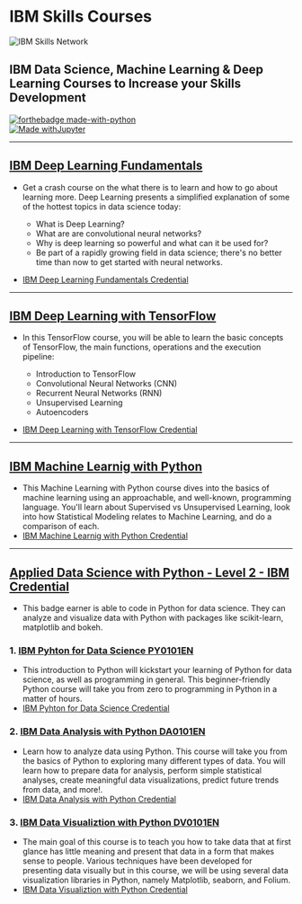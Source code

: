 IBM Skills Courses
==============================
![IBM Skills Network](https://esmarketingdigital.com/images/ibm-Skills.png)

## IBM Data Science, Machine Learning & Deep Learning Courses to Increase your Skills Development

[![forthebadge made-with-python](http://ForTheBadge.com/images/badges/made-with-python.svg)](https://www.python.org/)  
[![Made withJupyter](https://img.shields.io/badge/Made%20with-Jupyter-orange?style=for-the-badge&logo=Jupyter)](https://jupyter.org/try)  
 
---

## [IBM Deep Learning Fundamentals](https://cognitiveclass.ai/courses/course-v1:DeepLearning.TV+ML0115EN+v2.0)
- Get a crash course on the what there is to learn and how to go about learning more. Deep Learning presents a simplified explanation of some of the hottest topics in data science today:

  - What is Deep Learning?
  - What are are convolutional neural networks?
  - Why is deep learning so powerful and what can it be used for?
  - Be part of a rapidly growing field in data science; there's no better time than now to get started with neural networks.  
- [IBM Deep Learning Fundamentals Credential](https://www.credly.com/badges/97756631-24ed-4306-9722-1937340f8d76/public_url)  
---

## [IBM Deep Learning with TensorFlow](https://cognitiveclass.ai/courses/course-v1:BigDataUniversity+ML0120EN+v2)
- In this TensorFlow course, you will be able to learn the basic concepts of TensorFlow, the main functions, operations and the execution pipeline:

  - Introduction to TensorFlow
  - Convolutional Neural Networks (CNN)
  - Recurrent Neural Networks (RNN)
  - Unsupervised Learning
  - Autoencoders 
- [IBM Deep Learning with TensorFlow Credential](https://www.credly.com/badges/7574f37f-7d67-4acf-bbfb-cd2cbf76015a/public_url) 
---
## [IBM Machine Learnig with Python](https://github.com/jesussantana/IBM-Machine-Learning-with-Python)
- This Machine Learning with Python course dives into the basics of machine learning using an approachable, and well-known, programming language. You'll learn about Supervised vs Unsupervised Learning, look into how Statistical Modeling relates to Machine Learning, and do a comparison of each.
- [IBM Machine Learnig with Python Credential](https://www.credly.com/earner/earned/badge/cc1b5ec1-647e-4c31-a608-8cdd4fc4c5a6)  

---
## [Applied Data Science with Python - Level 2 - IBM Credential](https://www.credly.com/earner/earned/badge/3a4d71ef-d328-40b5-8be8-40949bce5c96)
- This badge earner is able to code in Python for data science. They can analyze and visualize data with Python with packages like scikit-learn, matplotlib and bokeh.

### 1. [IBM Pyhton for Data Science PY0101EN](https://github.com/jesussantana/IBM-Python-for-Data-Science-PY0101EN)
- This introduction to Python will kickstart your learning of Python for data science, as well as programming in general. This beginner-friendly Python course will take you from zero to programming in Python in a matter of hours.  
- [IBM Pyhton for Data Science Credential](https://www.credly.com/earner/earned/badge/a0f2dbd6-ff83-40d6-aa41-a7ccb9cc6363)
### 2. [IBM Data Analysis with Python DA0101EN](https://github.com/jesussantana/IBM-Data-Analysis-with-Python-DA0101EN)  

- Learn how to analyze data using Python. This course will take you from the basics of Python to exploring many different types of data. You will learn how to prepare data for analysis, perform simple statistical analyses, create meaningful data visualizations, predict future trends from data, and more!.  
- [IBM Data Analysis with Python Credential](https://www.credly.com/earner/earned/badge/730e7fb2-186e-4527-b8b2-bf0db1cfce05)
### 3. [IBM Data Visualiztion with Python DV0101EN](https://github.com/jesussantana/IBM-Data-Visualization-with-Python-DV0101EN)
- The main goal of this course is to teach you how to take data that at first glance has little meaning and present that data in a form that makes sense to people. Various techniques have been developed for presenting data visually but in this course, we will be using several data visualization libraries in Python, namely Matplotlib, seaborn, and Folium.
- [IBM Data Visualiztion with Python Credential](https://www.credly.com/earner/earned/badge/8efefd76-672c-4400-9995-29af176bde17)
